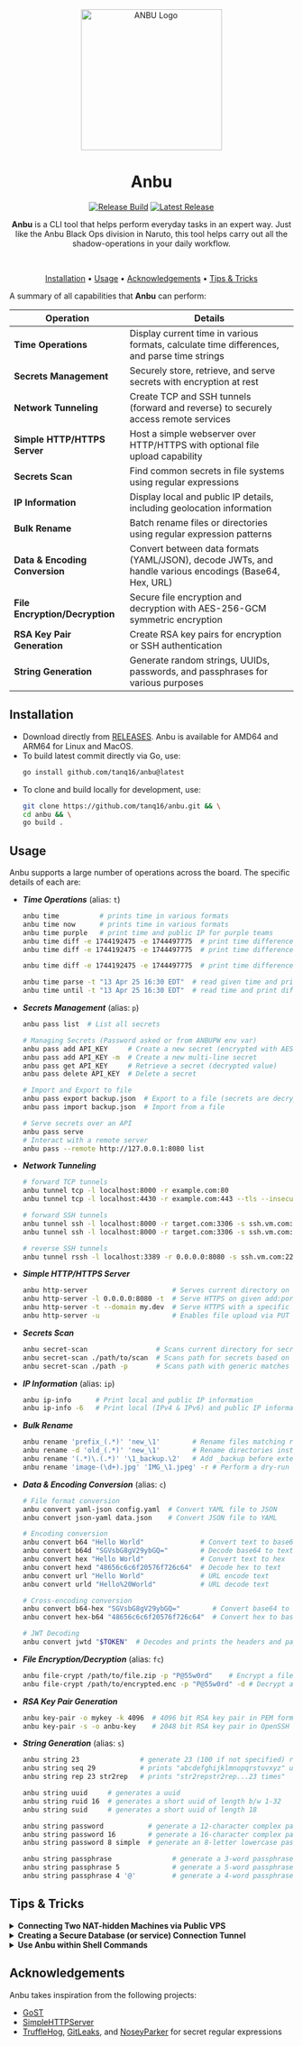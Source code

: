 <div align="center">
  <img src=".github/assets/logo.png" alt="ANBU Logo" width="250"/>

  <h1 align="center">Anbu</h1>

  <a href="https://github.com/tanq16/anbu/actions/workflows/release.yml"><img src="https://github.com/tanq16/anbu/actions/workflows/release.yml/badge.svg" alt="Release Build"></a>&nbsp;<a href="https://github.com/tanq16/anbu/releases/latest"><img src="https://img.shields.io/github/v/release/tanq16/anbu" alt="Latest Release"></a><br>

<p><b>Anbu</b> is a CLI tool that helps perform everyday tasks in an expert way. Just like the Anbu Black Ops division in Naruto, this tool helps carry out all the shadow-operations in your daily workflow.</p><br>

<a href="\#installation">Installation</a> • <a href="\#usage">Usage</a> • <a href="\#acknowledgements">Acknowledgements</a> • <a href="\#tips--tricks">Tips & Tricks</a><br>

</div>

A summary of all capabilities that **Anbu** can perform:

| Operation | Details |
| --- | --- |
| **Time Operations** | Display current time in various formats, calculate time differences, and parse time strings |
| **Secrets Management** | Securely store, retrieve, and serve secrets with encryption at rest |
| **Network Tunneling** | Create TCP and SSH tunnels (forward and reverse) to securely access remote services |
| **Simple HTTP/HTTPS Server** | Host a simple webserver over HTTP/HTTPS with optional file upload capability |
| **Secrets Scan** | Find common secrets in file systems using regular expressions |
| **IP Information** | Display local and public IP details, including geolocation information |
| **Bulk Rename** | Batch rename files or directories using regular expression patterns |
| **Data & Encoding Conversion** | Convert between data formats (YAML/JSON), decode JWTs, and handle various encodings (Base64, Hex, URL) |
| **File Encryption/Decryption** | Secure file encryption and decryption with AES-256-GCM symmetric encryption |
| **RSA Key Pair Generation** | Create RSA key pairs for encryption or SSH authentication |
| **String Generation** | Generate random strings, UUIDs, passwords, and passphrases for various purposes |

## Installation

- Download directly from [RELEASES](https://github.com/Tanq16/anbu/releases). Anbu is available for AMD64 and ARM64 for Linux and MacOS.
- To build latest commit directly via Go, use:
  ```bash
  go install github.com/tanq16/anbu@latest
  ```
- To clone and build locally for development, use:
  ```bash
  git clone https://github.com/tanq16/anbu.git && \
  cd anbu && \
  go build .
  ```

## Usage

Anbu supports a large number of operations across the board. The specific details of each are:

- ***Time Operations*** (alias: `t`)

  ```bash
  anbu time          # prints time in various formats
  anbu time now      # prints time in various formats
  anbu time purple   # print time and public IP for purple teams
  anbu time diff -e 1744192475 -e 1744497775  # print time difference between 2 epochs
  anbu time diff -e 1744192475 -e 1744497775  # print time difference between 2 epochs
  ```

  ```bash
  anbu time diff -e 1744192475 -e 1744497775  # print time difference between 2 epochs
  ```

  ```bash
  anbu time parse -t "13 Apr 25 16:30 EDT"  # read given time and print in multiple formats
  anbu time until -t "13 Apr 25 16:30 EDT"  # read time and print difference from now
  ```

- ***Secrets Management*** (alias: `p`)

  ```bash
  anbu pass list  # List all secrets

  # Managing Secrets (Password asked or from ANBUPW env var)
  anbu pass add API_KEY     # Create a new secret (encrypted with AES GCM at rest)
  anbu pass add API_KEY -m  # Create a new multi-line secret
  anbu pass get API_KEY     # Retrieve a secret (decrypted value)
  anbu pass delete API_KEY  # Delete a secret

  # Import and Export to file
  anbu pass export backup.json  # Export to a file (secrets are decrypted)
  anbu pass import backup.json  # Import from a file

  # Serve secrets over an API
  anbu pass serve
  # Interact with a remote server
  anbu pass --remote http://127.0.0.1:8080 list
  ```

- ***Network Tunneling***

  ```bash
  # forward TCP tunnels
  anbu tunnel tcp -l localhost:8000 -r example.com:80
  anbu tunnel tcp -l localhost:4430 -r example.com:443 --tls --insecure

  # forward SSH tunnels
  anbu tunnel ssh -l localhost:8000 -r target.com:3306 -s ssh.vm.com:22 -u bob -p "builder"
  anbu tunnel ssh -l localhost:8000 -r target.com:3306 -s ssh.vm.com:22 -u bob -k ~/.ssh/mykey

  # reverse SSH tunnels
  anbu tunnel rssh -l localhost:3389 -r 0.0.0.0:8080 -s ssh.vm.com:22 -u bob -p "builder"
  ```

- ***Simple HTTP/HTTPS Server***

  ```bash
  anbu http-server                     # Serves current directory on http://localhost:8000
  anbu http-server -l 0.0.0.0:8080 -t  # Serve HTTPS on given add:port with a self-signed cert
  anbu http-server -t --domain my.dev  # Serve HTTPS with a specific domain in the cert
  anbu http-server -u                  # Enables file upload via PUT requests
  ```

- ***Secrets Scan***

  ```bash
  anbu secret-scan                 # Scans current directory for secrets based on regex matches
  anbu secret-scan ./path/to/scan  # Scans path for secrets based on regex matches
  anbu secret-scan ./path -p       # Scans path with generic matches table (maybe false positive)
  ```

- ***IP Information*** (alias: `ip`)

  ```bash
  anbu ip-info      # Print local and public IP information
  anbu ip-info -6   # Print local (IPv4 & IPv6) and public IP information
  ```

- ***Bulk Rename***

  ```bash
  anbu rename 'prefix_(.*)' 'new_\1'        # Rename files matching regex pattern
  anbu rename -d 'old_(.*)' 'new_\1'        # Rename directories instead of files
  anbu rename '(.*)\.(.*)' '\1_backup.\2'   # Add _backup before extension
  anbu rename 'image-(\d+).jpg' 'IMG_\1.jpeg' -r # Perform a dry-run without renaming
  ```

- ***Data & Encoding Conversion*** (alias: `c`)

  ```bash
  # File format conversion
  anbu convert yaml-json config.yaml  # Convert YAML file to JSON
  anbu convert json-yaml data.json    # Convert JSON file to YAML

  # Encoding conversion
  anbu convert b64 "Hello World"              # Convert text to base64
  anbu convert b64d "SGVsbG8gV29ybGQ="        # Decode base64 to text
  anbu convert hex "Hello World"              # Convert text to hex
  anbu convert hexd "48656c6c6f20576f726c64"  # Decode hex to text
  anbu convert url "Hello World"              # URL encode text
  anbu convert urld "Hello%20World"           # URL decode text

  # Cross-encoding conversion
  anbu convert b64-hex "SGVsbG8gV29ybGQ="        # Convert base64 to hex
  anbu convert hex-b64 "48656c6c6f20576f726c64"  # Convert hex to base64

  # JWT Decoding
  anbu convert jwtd "$TOKEN"  # Decodes and prints the headers and payload
  ```

- ***File Encryption/Decryption*** (alias: `fc`)

  ```bash
  anbu file-crypt /path/to/file.zip -p "P@55w0rd"    # Encrypt a file
  anbu file-crypt /path/to/encrypted.enc -p "P@55w0rd" -d # Decrypt a file
  ```

- ***RSA Key Pair Generation***

  ```bash
  anbu key-pair -o mykey -k 4096  # 4096 bit RSA key pair in PEM format
  anbu key-pair -s -o anbu-key    # 2048 bit RSA key pair in OpenSSH format
  ```

- ***String Generation*** (alias: `s`)

  ```bash
  anbu string 23               # generate 23 (100 if not specified) random alphanumeric chars
  anbu string seq 29           # prints "abcdefghijklmnopqrstuvxyz" until desired length
  anbu string rep 23 str2rep   # prints "str2repstr2rep...23 times"

  anbu string uuid     # generates a uuid
  anbu string ruid 16  # generates a short uuid of length b/w 1-32
  anbu string suid     # generates a short uuid of length 18

  anbu string password           # generate a 12-character complex password
  anbu string password 16        # generate a 16-character complex password
  anbu string password 8 simple  # generate an 8-letter lowercase password

  anbu string passphrase               # generate a 3-word passphrase with hyphens
  anbu string passphrase 5             # generate a 5-word passphrase with hyphens
  anbu string passphrase 4 '@'         # generate a 4-word passphrase with a custom separator
  ```

## Tips & Tricks

<details>
<summary><b>Connecting Two NAT-hidden Machines via Public VPS</b></summary>

*Machine A* &rarr;
```bash
anbu tunnel rssh -l localhost:3389 -r 0.0.0.0:8001 -s vps.example.com:22 -u bob -p builder
```

*Machine B* &rarr;
```bash
anbu tunnel ssh -l localhost:3389 -r localhost:8001 -s vps.example.com:22 -u bob -p builder
```

Now, connecting to `localhost:3389` on Machine B will allow access to Machine A's 3389.

</details>

<details>
<summary><b>Creating a Secure Database (or service) Connection Tunnel</b></summary>

When working with remote databases or services that don't allow direct access, this method can enable connections. Create an SSH tunnel to the database server:

```bash
anbu tunnel ssh -l localhost:3306 -r db.internal.network:3306 -s jumpbox.vpn.com:22 -u bob -p builder
```

Now, connect your database client to localhost:3306, which will forward requests via the SSH forward proxy through the jumphost:

```bash
mysql -u dbuser -p -h localhost -P 3306
```

This allows a connection to restricted databases while maintaining security best practices.

</details>

<details>
<summary><b>Use Anbu within Shell Commands</b></summary>

It's quite helpful to use Anbu within shell commands for simple things like UUIDs or for more sensitive things like secrets. Imagine a shell script that requires a username and password:

```bash
hypothetical --neo4j-username neo4j --neo4j-password sensitive
```

Using such commands leaves credentials within the shell history and is not safe for screen sharing. Instead of exposing secrets here, we can use `anbu`:

```bash
hypothetical --neo4j-username $(anbu pass get n4jun) --neo4j-password $(anbu pass get neo4jpw)
```

Furthermore, you can create an alias for `anbu` as `a` and use it to say generate a UUID like so:

```bash
hypothetical_command --uuid $(a s uuid)
```

</details>

## Acknowledgements

Anbu takes inspiration from the following projects:

- [GoST](https://github.com/ginuerzh/gost)
- [SimpleHTTPServer](https://github.com/projectdiscovery/simplehttpserver)
- [TruffleHog](https://github.com/trufflesecurity/trufflehog), [GitLeaks](https://github.com/gitleaks/gitleaks), and [NoseyParker](https://github.com/praetorian-inc/noseyparker) for secret regular expressions
